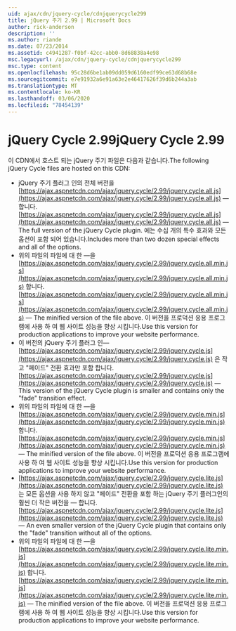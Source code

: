 ```yaml
---
uid: ajax/cdn/jquery-cycle/cdnjquerycycle299
title: jQuery 주기 2.99 | Microsoft Docs
author: rick-anderson
description: ''
ms.author: riande
ms.date: 07/23/2014
ms.assetid: c4941287-f0bf-42cc-abb0-8d68838a4e98
msc.legacyurl: /ajax/cdn/jquery-cycle/cdnjquerycycle299
msc.type: content
ms.openlocfilehash: 95c28d6be1ab09dd059d6160edf99ce63d68b68e
ms.sourcegitcommit: e7e91932a6e91a63e2e46417626f39d6b244a3ab
ms.translationtype: MT
ms.contentlocale: ko-KR
ms.lasthandoff: 03/06/2020
ms.locfileid: "78454139"
---
```

# <a name="jquery-cycle-299"></a><span data-ttu-id="f4d1b-102">jQuery Cycle 2.99</span><span class="sxs-lookup"><span data-stu-id="f4d1b-102">jQuery Cycle 2.99</span></span>

<span data-ttu-id="f4d1b-103">이 CDN에서 호스트 되는 jQuery 주기 파일은 다음과 같습니다.</span><span class="sxs-lookup"><span data-stu-id="f4d1b-103">The following jQuery Cycle files are hosted on this CDN:</span></span>

- <span data-ttu-id="f4d1b-104">jQuery 주기 플러그 인의 전체 버전을 [https://ajax.aspnetcdn.com/ajax/jquery.cycle/2.99/jquery.cycle.all.js](https://ajax.aspnetcdn.com/ajax/jquery.cycle/2.99/jquery.cycle.all.js) &mdash; 합니다.</span><span class="sxs-lookup"><span data-stu-id="f4d1b-104">[https://ajax.aspnetcdn.com/ajax/jquery.cycle/2.99/jquery.cycle.all.js](https://ajax.aspnetcdn.com/ajax/jquery.cycle/2.99/jquery.cycle.all.js) &mdash; The full version of the jQuery Cycle plugin.</span></span> <span data-ttu-id="f4d1b-105">에는 수십 개의 특수 효과와 모든 옵션이 포함 되어 있습니다.</span><span class="sxs-lookup"><span data-stu-id="f4d1b-105">Includes more than two dozen special effects and all of the options.</span></span>
- <span data-ttu-id="f4d1b-106">위의 파일의 파일에 대 한 &mdash;을 [https://ajax.aspnetcdn.com/ajax/jquery.cycle/2.99/jquery.cycle.all.min.js](https://ajax.aspnetcdn.com/ajax/jquery.cycle/2.99/jquery.cycle.all.min.js) 합니다.</span><span class="sxs-lookup"><span data-stu-id="f4d1b-106">[https://ajax.aspnetcdn.com/ajax/jquery.cycle/2.99/jquery.cycle.all.min.js](https://ajax.aspnetcdn.com/ajax/jquery.cycle/2.99/jquery.cycle.all.min.js) &mdash; The minified version of the file above.</span></span> <span data-ttu-id="f4d1b-107">이 버전을 프로덕션 응용 프로그램에 사용 하 여 웹 사이트 성능을 향상 시킵니다.</span><span class="sxs-lookup"><span data-stu-id="f4d1b-107">Use this version for production applications to improve your website performance.</span></span>
- <span data-ttu-id="f4d1b-108">이 버전의 jQuery 주기 플러그 인&mdash; [https://ajax.aspnetcdn.com/ajax/jquery.cycle/2.99/jquery.cycle.js](https://ajax.aspnetcdn.com/ajax/jquery.cycle/2.99/jquery.cycle.js) 은 작고 "페이드" 전환 효과만 포함 합니다.</span><span class="sxs-lookup"><span data-stu-id="f4d1b-108">[https://ajax.aspnetcdn.com/ajax/jquery.cycle/2.99/jquery.cycle.js](https://ajax.aspnetcdn.com/ajax/jquery.cycle/2.99/jquery.cycle.js)  &mdash; This version of the jQuery Cycle plugin is smaller and contains only the "fade" transition effect.</span></span>
- <span data-ttu-id="f4d1b-109">위의 파일의 파일에 대 한 &mdash;을 [https://ajax.aspnetcdn.com/ajax/jquery.cycle/2.99/jquery.cycle.min.js](https://ajax.aspnetcdn.com/ajax/jquery.cycle/2.99/jquery.cycle.min.js) 합니다.</span><span class="sxs-lookup"><span data-stu-id="f4d1b-109">[https://ajax.aspnetcdn.com/ajax/jquery.cycle/2.99/jquery.cycle.min.js](https://ajax.aspnetcdn.com/ajax/jquery.cycle/2.99/jquery.cycle.min.js) &mdash; The minified version of the file above.</span></span> <span data-ttu-id="f4d1b-110">이 버전을 프로덕션 응용 프로그램에 사용 하 여 웹 사이트 성능을 향상 시킵니다.</span><span class="sxs-lookup"><span data-stu-id="f4d1b-110">Use this version for production applications to improve your website performance.</span></span>
- <span data-ttu-id="f4d1b-111">[https://ajax.aspnetcdn.com/ajax/jquery.cycle/2.99/jquery.cycle.lite.js](https://ajax.aspnetcdn.com/ajax/jquery.cycle/2.99/jquery.cycle.lite.js) 는 모든 옵션을 사용 하지 않고 "페이드" 전환을 포함 하는 jQuery 주기 플러그인의 훨씬 더 작은 버전을 &mdash; 합니다.</span><span class="sxs-lookup"><span data-stu-id="f4d1b-111">[https://ajax.aspnetcdn.com/ajax/jquery.cycle/2.99/jquery.cycle.lite.js](https://ajax.aspnetcdn.com/ajax/jquery.cycle/2.99/jquery.cycle.lite.js) &mdash; An even smaller version of the jQuery Cycle plugin that contains only the "fade" transition without all of the options.</span></span>
- <span data-ttu-id="f4d1b-112">위의 파일의 파일에 대 한 &mdash;을 [https://ajax.aspnetcdn.com/ajax/jquery.cycle/2.99/jquery.cycle.lite.min.js](https://ajax.aspnetcdn.com/ajax/jquery.cycle/2.99/jquery.cycle.lite.min.js) 합니다.</span><span class="sxs-lookup"><span data-stu-id="f4d1b-112">[https://ajax.aspnetcdn.com/ajax/jquery.cycle/2.99/jquery.cycle.lite.min.js](https://ajax.aspnetcdn.com/ajax/jquery.cycle/2.99/jquery.cycle.lite.min.js) &mdash; The minified version of the file above.</span></span> <span data-ttu-id="f4d1b-113">이 버전을 프로덕션 응용 프로그램에 사용 하 여 웹 사이트 성능을 향상 시킵니다.</span><span class="sxs-lookup"><span data-stu-id="f4d1b-113">Use this version for production applications to improve your website performance.</span></span>
